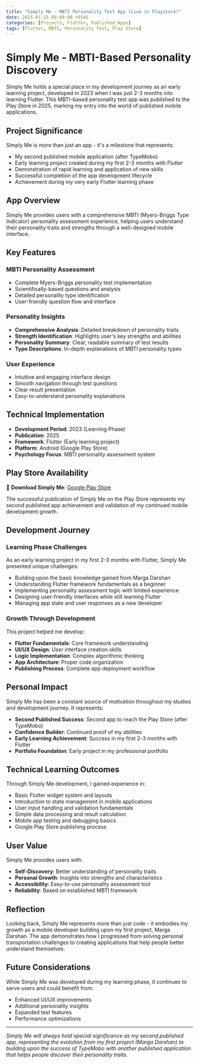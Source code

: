 ```yaml
---
title: "Simply Me - MBTI Personality Test App (Live in Playstore)"
date: 2025-01-15 00:00:00 +0545
categories: [Projects, Flutter, Published Apps]
tags: [Flutter, MBTI, Personality Test, Play Store]
---
```


# Simply Me - MBTI-Based Personality Discovery

Simply Me holds a special place in my development journey as an early learning project, developed in 2023 when I was just 2-3 months into learning Flutter. This MBTI-based personality test app was published to the Play Store in 2025, marking my entry into the world of published mobile applications.

## Project Significance

Simply Me is more than just an app - it's a milestone that represents:
- My second published mobile application (after TypeMobo)
- Early learning project created during my first 2-3 months with Flutter
- Demonstration of rapid learning and application of new skills
- Successful completion of the app development lifecycle
- Achievement during my very early Flutter learning phase

## App Overview

Simply Me provides users with a comprehensive MBTI (Myers-Briggs Type Indicator) personality assessment experience, helping users understand their personality traits and strengths through a well-designed mobile interface.

## Key Features

### MBTI Personality Assessment
- Complete Myers-Briggs personality test implementation
- Scientifically-based questions and analysis
- Detailed personality type identification
- User-friendly question flow and interface

### Personality Insights
- **Comprehensive Analysis**: Detailed breakdown of personality traits
- **Strength Identification**: Highlights user's key strengths and abilities
- **Personality Summary**: Clear, readable summary of test results
- **Type Descriptions**: In-depth explanations of MBTI personality types

### User Experience
- Intuitive and engaging interface design
- Smooth navigation through test questions
- Clear result presentation
- Easy-to-understand personality explanations

## Technical Implementation

- **Development Period**: 2023 (Learning Phase)
- **Publication**: 2025
- **Framework**: Flutter (Early learning project)
- **Platform**: Android (Google Play Store)
- **Psychology Focus**: MBTI personality assessment system

## Play Store Availability

🧠 **Download Simply Me**: [Google Play Store](https://play.google.com/store/apps/details?id=com.aarati.mbti_test)

The successful publication of Simply Me on the Play Store represents my second published app achievement and validation of my continued mobile development growth.

## Development Journey

### Learning Phase Challenges
As an early learning project in my first 2-3 months with Flutter, Simply Me presented unique challenges:
- Building upon the basic knowledge gained from Marga Darshan
- Understanding Flutter framework fundamentals as a beginner
- Implementing personality assessment logic with limited experience
- Designing user-friendly interfaces while still learning Flutter
- Managing app state and user responses as a new developer

### Growth Through Development
This project helped me develop:
- **Flutter Fundamentals**: Core framework understanding
- **UI/UX Design**: User interface creation skills
- **Logic Implementation**: Complex algorithmic thinking
- **App Architecture**: Proper code organization
- **Publishing Process**: Complete app deployment workflow

## Personal Impact

Simply Me has been a constant source of motivation throughout my studies and development journey. It represents:
- **Second Published Success**: Second app to reach the Play Store (after TypeMobo)
- **Confidence Builder**: Continued proof of my abilities
- **Early Learning Achievement**: Success in my first 2-3 months with Flutter
- **Portfolio Foundation**: Early project in my professional portfolio

## Technical Learning Outcomes

Through Simply Me development, I gained experience in:
- Basic Flutter widget system and layouts
- Introduction to state management in mobile applications
- User input handling and validation fundamentals
- Simple data processing and result calculation
- Mobile app testing and debugging basics
- Google Play Store publishing process

## User Value

Simply Me provides users with:
- **Self-Discovery**: Better understanding of personality traits
- **Personal Growth**: Insights into strengths and characteristics
- **Accessibility**: Easy-to-use personality assessment tool
- **Reliability**: Based on established MBTI framework

## Reflection

Looking back, Simply Me represents more than just code - it embodies my growth as a mobile developer building upon my first project, Marga Darshan. The app demonstrates how I progressed from solving personal transportation challenges to creating applications that help people better understand themselves.

## Future Considerations

While Simply Me was developed during my learning phase, it continues to serve users and could benefit from:
- Enhanced UI/UX improvements
- Additional personality insights
- Expanded test features
- Performance optimizations

---

*Simply Me will always hold special significance as my second published app, representing the evolution from my first project (Marga Darshan) to building upon the success of TypeMobo with another published application that helps people discover their personality traits.*
